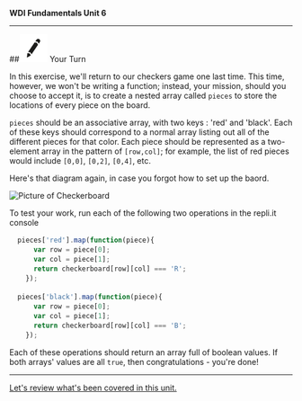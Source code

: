 **WDI Fundamentals Unit 6**

---

##![Your Turn](../assets/exercise.png) Your Turn

In this exercise, we'll return to our checkers game one last time. This time, however, we won't be writing a function; instead, your mission, should you choose to accept it, is to create a nested array called `pieces` to store the locations of every piece on the board.

`pieces` should be an associative array, with two keys : 'red' and 'black'. Each of these keys should correspond to a normal array listing out all of the different pieces for that color. Each piece should be represented as a two-element array in the pattern of `[row,col]`; for example, the list of red pieces would include `[0,0]`, `[0,2]`, `[0,4]`, etc.

Here's that diagram again, in case you forgot how to set up the baord.

![Picture of Checkerboard](http://www.maniacworld.com/Checkers/checkers.jpg)

To test your work, run each of the following two operations in the repli.it console
```javascript
  pieces['red'].map(function(piece){
      var row = piece[0];
      var col = piece[1];
      return checkerboard[row][col] === 'R';
    });

  pieces['black'].map(function(piece){
      var row = piece[0];
      var col = piece[1];
      return checkerboard[row][col] === 'B';
    });
```
Each of these operations should return an array full of boolean values. If both arrays' values are all `true`, then congratulations - you're done!

---
[Let's review what's been covered in this unit.](11_cheatsheet.md)
